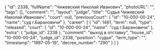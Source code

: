 {
    "id": 2338,
    "fullName": "Чижевский Николай Иванович",
    "photoURL": "",
    "tags": [],
    "comment": "",
    "layout": "judge",
    "title": "Судья Чижевский Николай Иванович",
    "court": null,
    "previousCourt": {
        "id": "10-000-00-24",
        "name": "суд г.Барановичи"
    },
    "career": [
        {
            "id": 1461,
            "term": null,
            "type": "released",
            "court": {
                "id": "10-000-00-24",
                "name": "суд г.Барановичи"
            },
            "extra": {
                "judge_id": 2338
            },
            "comment": "выход в отставку",
            "house_id": "10-000-00-24",
            "judge_id": 2338,
            "position": "судья",
            "term_type": "",
            "timestamp": "1997-05-19",
            "decree_number": "290"
        }
    ]
}